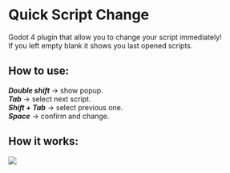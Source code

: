 # Quick Script Change
Godot 4 plugin that allow you to change your script immediately!  
If you left empty blank it shows you last opened scripts.

## How to use:
***Double shift*** -> show popup.  
***Tab*** -> select next script.  
***Shift + Tab*** -> select previous one.  
***Space*** -> confirm and change.  

## How it works:
![](https://github.com/Disablak/quick_script_change/blob/main/how%20it%20works.gif)
